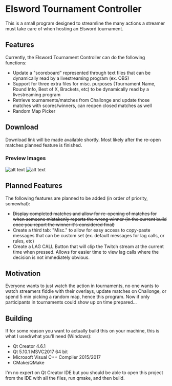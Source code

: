 # Elsword Tournament Controller
This is a small program designed to streamline the many actions a streamer must take care of when hosting an Elsword tournament.

## Features
Currently, the Elsword Tournament Controller can do the following functions:
- Update a "scoreboard" represented through text files that can be dynamically read by a livestreaming program (ex. OBS)
- Support for three extra files for misc. purposes (Tournament Name, Round Info, Best of X, Brackets, etc) to be dynamically read by a livestreaming program
- Retrieve tournaments/matches from Challonge and update those matches with scores/winners, can reopen closed matches as well
- Random Map Picker

## Download
Download link will be made available shortly. Most likely after the re-open matches planned feature is finished.

### Preview Images
![alt text](https://i.imgur.com/EVmsdzZ.png) ![alt text](https://i.imgur.com/IgCa1XP.png)
## Planned Features
The following features are planned to be added (in order of priority, somewhat):
- ~~Display completed matches and allow for re-opening of matches for when someone mistakenly reports the wrong winner (in the current build once you report the winner it's considered final)~~
- Create a third tab: "Misc." to allow for easy access to copy-paste messages that can be custom set (ex. default messages for lag calls, or rules, etc)
- Create a LAG CALL Button that will clip the Twitch stream at the current time when pressed. Allows for easier time to view lag calls where the decision is not immediately obvious.

## Motivation
Everyone wants to just watch the action in tournaments, no one wants to watch streamers fiddle with their overlays, update matches on Challonge, or spend 5 min picking a random map, hence this program.
Now if only participants in tournaments could show up on time prepared...

## Building
If for some reason you want to actually build this on your machine, this is what I used/what you'll need (Windows):
- Qt Creator 4.6.1
- Qt 5.10.1 MSVC2017 64 bit
- Microsoft Visual C++ Compiler 2015/2017
- CMake/QMake

I'm no expert on Qt Creator IDE but you should be able to open this project from the IDE with all the files, run qmake, and then build.
